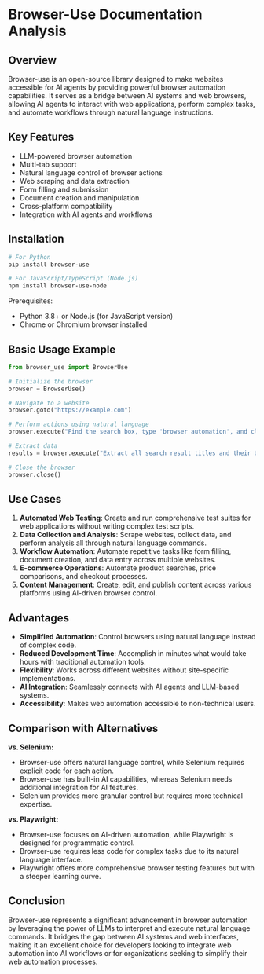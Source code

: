 # Browser-Use Documentation Analysis

## Overview
Browser-use is an open-source library designed to make websites accessible for AI agents by providing powerful browser automation capabilities. It serves as a bridge between AI systems and web browsers, allowing AI agents to interact with web applications, perform complex tasks, and automate workflows through natural language instructions.

## Key Features
- LLM-powered browser automation
- Multi-tab support
- Natural language control of browser actions
- Web scraping and data extraction
- Form filling and submission
- Document creation and manipulation
- Cross-platform compatibility
- Integration with AI agents and workflows

## Installation
```bash
# For Python
pip install browser-use

# For JavaScript/TypeScript (Node.js)
npm install browser-use-node
```

Prerequisites:
- Python 3.8+ or Node.js (for JavaScript version)
- Chrome or Chromium browser installed

## Basic Usage Example
```python
from browser_use import BrowserUse

# Initialize the browser
browser = BrowserUse()

# Navigate to a website
browser.goto("https://example.com")

# Perform actions using natural language
browser.execute("Find the search box, type 'browser automation', and click the search button")

# Extract data
results = browser.execute("Extract all search result titles and their URLs into a list")

# Close the browser
browser.close()
```

## Use Cases
1. **Automated Web Testing**: Create and run comprehensive test suites for web applications without writing complex test scripts.
2. **Data Collection and Analysis**: Scrape websites, collect data, and perform analysis all through natural language commands.
3. **Workflow Automation**: Automate repetitive tasks like form filling, document creation, and data entry across multiple websites.
4. **E-commerce Operations**: Automate product searches, price comparisons, and checkout processes.
5. **Content Management**: Create, edit, and publish content across various platforms using AI-driven browser control.

## Advantages
- **Simplified Automation**: Control browsers using natural language instead of complex code.
- **Reduced Development Time**: Accomplish in minutes what would take hours with traditional automation tools.
- **Flexibility**: Works across different websites without site-specific implementations.
- **AI Integration**: Seamlessly connects with AI agents and LLM-based systems.
- **Accessibility**: Makes web automation accessible to non-technical users.

## Comparison with Alternatives

**vs. Selenium:**
- Browser-use offers natural language control, while Selenium requires explicit code for each action.
- Browser-use has built-in AI capabilities, whereas Selenium needs additional integration for AI features.
- Selenium provides more granular control but requires more technical expertise.

**vs. Playwright:**
- Browser-use focuses on AI-driven automation, while Playwright is designed for programmatic control.
- Browser-use requires less code for complex tasks due to its natural language interface.
- Playwright offers more comprehensive browser testing features but with a steeper learning curve.

## Conclusion
Browser-use represents a significant advancement in browser automation by leveraging the power of LLMs to interpret and execute natural language commands. It bridges the gap between AI systems and web interfaces, making it an excellent choice for developers looking to integrate web automation into AI workflows or for organizations seeking to simplify their web automation processes.